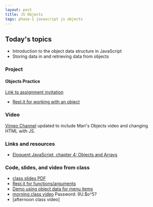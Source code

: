 ```yaml
---
layout: post
title: JS Objects
tags: phase-1 javascript js objects
---
```


## Today's topics

- Introduction to the object data structure in JavaScript
- Storing data in and retrieving data from objects

### Project
#### Objects Practice

[Link to assignment invitation](https://classroom.github.com/a/nGJDvAxF)
- [Repl.it for working with an object](https://repl.it/@RebeccaConley/FearfulOrchidClimate)

### Video
[Vimeo Channel](https://vimeo.com/showcase/m-at-m) updated to include Mari's Objects video and changing HTML with JS.

### Links and resources

- [Eloquent JavaScript, chapter 4: Objects and Arrays](https://eloquentjavascript.net/04_data.html)


### Code, slides, and video from class

- [class slides PDF](/slide-decks/js-objects.pdf)
- [Repl.it for functions/arguments](https://repl.it/repls/TemporalAjarRar)
- [Demo using object data for menu items](https://github.com/momentum-team-1/examples/tree/master/using-object-data)
- [morning class video](https://us02web.zoom.us/rec/share/95NpIK_zyzNJQonRyF__c_YNFZTMT6a8gyQZ-vMImkiqo8_j5nE8x3c5YkpYaEpn )   Password: 9U.$o^5? 
- [afternoon class video]
